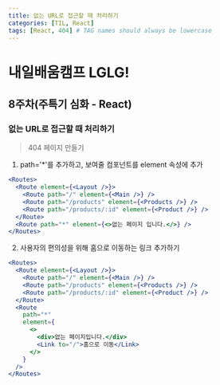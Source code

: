 ```yaml
---
title: 없는 URL로 접근할 때 처리하기
categories: [TIL, React]
tags: [React, 404] # TAG names should always be lowercase
---
```


# 내일배움캠프 LGLG!

## 8주차(주특기 심화 - React)

### 없는 URL로 접근할 때 처리하기
> 404 페이지 만들기

1. path='*'를 추가하고, 보여줄 컴포넌트를 element 속성에 추가
```jsx
<Routes>
  <Route element={<Layout />}>
    <Route path="/" element={<Main />} />
    <Route path="/products" element={<Products />} />
    <Route path="/products/:id" element={<Product />} />
  </Route>
  <Route path="*" element={<>없는 페이지 입니다.</>} />
</Routes>
```

2. 사용자의 편의성을 위해 홈으로 이동하는 링크 추가하기
```jsx
<Routes>
  <Route element={<Layout />}>
    <Route path="/" element={<Main />} />
    <Route path="/products" element={<Products />} />
    <Route path="/products/:id" element={<Product />} />
  </Route>
  <Route
    path="*"
    element={
      <>
        <div>없는 페이지입니다.</div>
        <Link to="/">홈으로 이동</Link>
      </>
    }
  />
</Routes>
```
